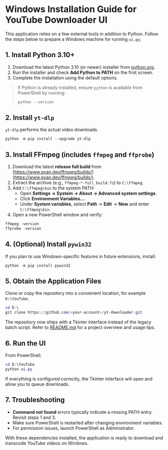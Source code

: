 # Windows Installation Guide for YouTube Downloader UI

This application relies on a few external tools in addition to Python. Follow the steps below to prepare a Windows machine for running `ui.py`.

## 1. Install Python 3.10+
1. Download the latest Python 3.10 (or newer) installer from [python.org](https://www.python.org/downloads/windows/).
2. Run the installer and check **Add Python to PATH** on the first screen.
3. Complete the installation using the default options.

> If Python is already installed, ensure `python` is available from PowerShell by running:
>
> ```powershell
> python --version
> ```

## 2. Install `yt-dlp`
`yt-dlp` performs the actual video downloads.

```powershell
python -m pip install --upgrade yt-dlp
```

## 3. Install FFmpeg (includes `ffmpeg` and `ffprobe`)
1. Download the latest **release full build** from [https://www.gyan.dev/ffmpeg/builds/](https://www.gyan.dev/ffmpeg/builds/).
2. Extract the archive (e.g., `ffmpeg-*-full_build.7z`) to `C:\ffmpeg`.
3. Add `C:\ffmpeg\bin` to the system PATH:
   - Open **Settings → System → About → Advanced system settings**.
   - Click **Environment Variables…**.
   - Under **System variables**, select **Path** → **Edit** → **New** and enter `C:\ffmpeg\bin`.
4. Open a new PowerShell window and verify:

```powershell
ffmpeg -version
ffprobe -version
```

## 4. (Optional) Install `pywin32`
If you plan to use Windows-specific features in future extensions, install:

```powershell
python -m pip install pywin32
```

## 5. Obtain the Application Files
Clone or copy the repository into a convenient location, for example `D:\YouTube`.

```powershell
cd D:\
git clone https://github.com/<your-account>/yt-downloader.git
```

The repository now ships with a Tkinter interface instead of the legacy batch script.  Refer to [README.md](README.md) for a project overview and usage tips.

## 6. Run the UI
From PowerShell:

```powershell
cd D:\YouTube
python ui.py
```

If everything is configured correctly, the Tkinter interface will open and allow you to queue downloads.

## 7. Troubleshooting
- **Command not found** errors typically indicate a missing PATH entry. Revisit steps 1 and 3.
- Make sure PowerShell is restarted after changing environment variables.
- For permission issues, launch PowerShell as Administrator.

With these dependencies installed, the application is ready to download and transcode YouTube videos on Windows.
